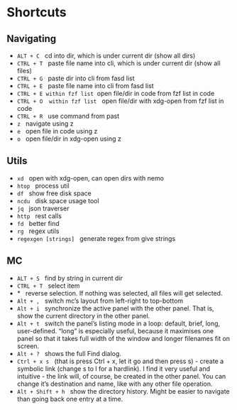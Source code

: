 # Shortcuts

## Navigating
* `ALT + C` &nbsp; cd into dir, which is under current dir (show all dirs)
* `CTRL + T` &nbsp; paste file name into cli, which is under current dir (show all files)
* `CTRL + G` &nbsp; paste dir into cli from fasd list
* `CTRL + E` &nbsp; paste file name into cli from fasd list
* `CTRL + E within fzf list`&nbsp; open file/dir in code from fzf list in code
* `CTRL + O  within fzf list` &nbsp; open file/dir with xdg-open from fzf list in code
* `CTRL + R` &nbsp; use command from past
* `z` &nbsp; navigate using z
* `e` &nbsp; open file in code using z
* `o` &nbsp; open file/dir in xdg-open using z

## Utils
* `xd` &nbsp; open with xdg-open, can open dirs with nemo
* `htop` &nbsp; process util
* `df` &nbsp; show free disk space
* `ncdu` &nbsp; disk space usage tool
* `jq` &nbsp; json traverser
* `http` &nbsp; rest calls
* `fd` &nbsp; better find
* `rg` &nbsp; regex utils
* `regexgen [strings]` &nbsp; generate regex from give strings

## MC
* `ALT + S` &nbsp; find by string in current dir
* `CTRL + T` &nbsp; select item
* \* &nbsp; reverse selection. If nothing was selected, all files will get selected.
* `Alt + ,` &nbsp; switch mc’s layout from left-right to top-bottom
* `Alt + i` &nbsp; synchronize the active panel with the other panel. That is, show the current directory in the other panel.
* `Alt + t` &nbsp; switch the panel’s listing mode in a loop: default, brief, long, user-defined. “long” is especially useful, because it maximises one panel so that it takes full width of the window and longer filenames fit on screen.
* `Alt + ?` &nbsp; shows the full Find dialog.
* `Ctrl + x s` &nbsp; (that is press Ctrl + x, let it go and then press s) - create a symbolic link (change s to l for a hardlink). I find it very useful and intuitive - the link will, of course, be created in the other panel. You can change it’s destination and name, like with any other file operation.
* `Alt + Shift + h` &nbsp; show the directory history. Might be easier to navigate than going back one entry at a time.
